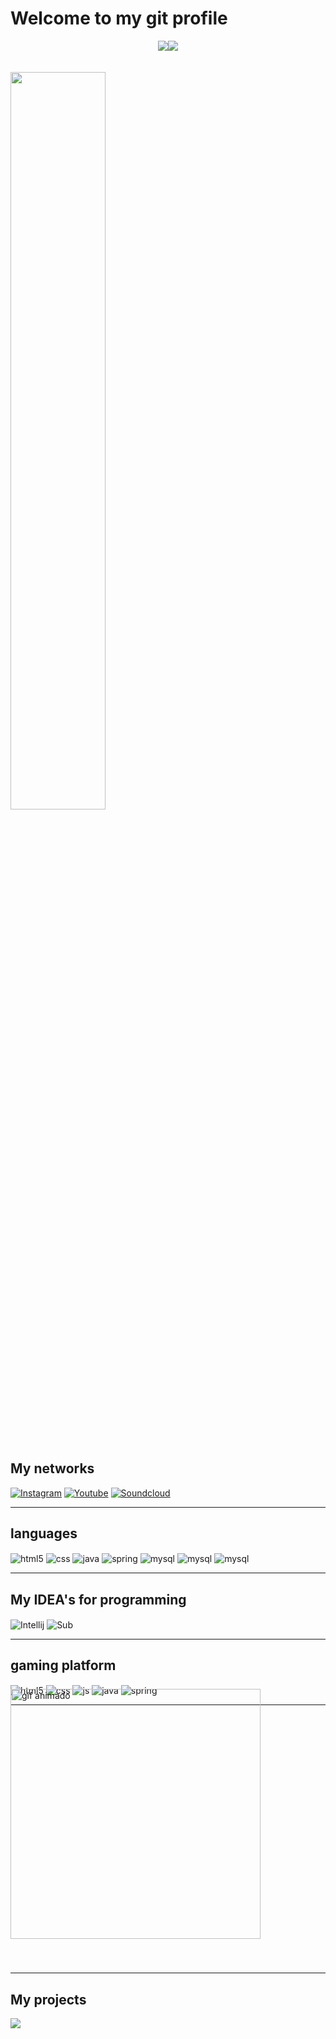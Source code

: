 # Welcome to my git profile

<div style="display: flex; justify-content: center;">
  <img src="https://github-readme-stats.vercel.app/api?username=GustavoHeimburg&show_icons=true&theme=onedark" />
  <img src="https://github-readme-stats.vercel.app/api/top-langs/?username=GustavoHeimburg&theme=onedark&hide_border=true" />
</div>
<br><br>
<a href="https://github.com/GustavoHeimburg" style="margin-top: 20px;"><img src="http://github-readme-streak-stats.herokuapp.com?user=GustavoHeimburg&theme=onedark&hide_border=true&date_format=j%20M%5B%20Y%5D" width=55%"></a>
</p>



<br><br>
</div>
<h2>My networks</h2> 

[![Instagram](https://img.shields.io/badge/Instagram-E4405F?style=for-the-badge&logo=instagram&logoColor=white)](https://instagram.com/Guste.heimp)
[![Youtube](	https://img.shields.io/badge/YouTube_Gaming-FF0000?style=for-the-badge&logo=youtube-gaming&logoColor=white)](https://www.youtube.com/channel/UC_PXfmAnpPU1jAI4pQkvNog)
[![Soundcloud](https://img.shields.io/badge/SoundCloud-FF3300?style=for-the-badge&logo=soundcloud&logoColor=white)](https://soundcloud.com/gustavo-heimburg-pereira)

***

<h2>languages</h2>

<div style="display: inline_block">
  <img align="center" alt="html5" src="https://img.shields.io/badge/HTML5-E34F26?style=for-the-badge&logo=html5&logoColor=white" />
  <img align="center" alt="css" src="https://img.shields.io/badge/CSS3-1572B6?style=for-the-badge&logo=css3&logoColor=white" />
  <img align="center" alt="java" src="https://img.shields.io/badge/Java-ED8B00?style=for-the-badge&logo=openjdk&logoColor=white" />
  <img align="center" alt="spring" src="https://img.shields.io/badge/Spring-6DB33F?style=for-the-badge&logo=spring&logoColor=white" />
  <img align="center" alt="mysql" src="https://img.shields.io/badge/MySQL-00000F?style=for-the-badge&logo=mysql&logoColor=white" />
  <img align="center" alt="mysql" src="https://img.shields.io/badge/JavaScript-F7DF1E?style=for-the-badge&logo=javascript&logoColor=black" />
  <img align="center" alt="mysql" src="https://img.shields.io/badge/C-00599C?style=for-the-badge&logo=c&logoColor=white" />
</div>

***

<h2>My IDEA's for programming</h2>

<div>
  <img align="center" alt="Intellij" src="https://img.shields.io/badge/IntelliJ_IDEA-000000.svg?style=for-the-badge&logo=intellij-idea&logoColor=white"/>
  <img align="center" alt="Sub" src="https://img.shields.io/badge/Visual_Studio_Code-0078D4?style=for-the-badge&logo=visual%20studio%20code&logoColor=white"/>
  
</div>

***

<h2>gaming platform</h2>

<div style="display: inline_block">
  <img align="center" alt="html5" src="https://img.shields.io/badge/Steam-000000?style=for-the-badge&logo=steam&logoColor=white" />
  <img align="center" alt="css" src="https://img.shields.io/badge/Riot_Games-D32936?style=for-the-badge&logo=riot-games&logoColor=white" />
  <img align="center" alt="js" src="https://img.shields.io/badge/Epic%20Games-313131?style=for-the-badge&logo=Epic%20Games&logoColor=white" />
  <img align="center" alt="java" src="https://img.shields.io/badge/Xbox-107C10?style=for-the-badge&logo=xbox&logoColor=white" />
  <img align="center" alt="spring" src="https://img.shields.io/badge/Battle.net-000?style=for-the-badge&logo=battle.net&logoColor=148EFF" />
</div>
  
    
</div>

***


  <img align="center" style="position: relative; top: -40" src="https://github.com/Anmol-Baranwal/Cool-GIFs-For-GitHub/assets/74038190/de30015f-dc5f-4ecf-a49b-ccd2b89776e4" width="400" align="right" alt="gif animado"></a>
</p>

***
<h2>My projects</h2>

<a href="https://github.com/GustavoHeimburg/WebSite">
  <img align="center" src="https://github-readme-stats.vercel.app/api/pin/?username=GustavoHeimburg&repo=WebSite&theme=onedark" />
</a>
</div>
<br><br>

</div>
<br><br>

